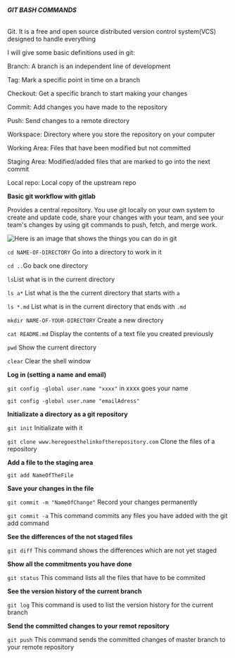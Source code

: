 ###### **GIT BASH COMMANDS**

Git. It is a free and open source distributed version control system(VCS) designed to handle everything

I will give some basic definitions used in git:

Branch: A branch is an independent line of development

Tag: Mark a specific point in time on a branch

Checkout: Get a specific branch to start making your changes 

Commit: Add changes you have made to the repository

Push: Send changes to a remote directory

Workspace: Directory where you store the repository on your computer

Working Area: Files that have been modified but not committed

Staging Area: Modified/added files that are marked to go into the next commit

Local repo: Local copy of the upstream repo

**Basic git workflow with gitlab**

Provides a central repository. You use git locally on your own system to create and update code, share your changes with your team, and see your team's changes by using git commands to push, fetch, and merge work.


![Here is an image that shows the things you can do in git](https://cloud.scorm.com/content/courses/0IMC8377IU/39946ed0-8919-427f-90a4-8b494234f51e/0/git-lab-certified-associate-bundle-self-study-exams-scorm2004_4-dq4hjTgo/scormcontent/assets/-r1hKgv28Zv5KcKg_AHC8RwSXHKHpaqwp.jpg)



`cd NAME-OF-DIRECTORY` Go into a directory to work in it

`cd ..`Go back one directory

`ls`List what is in the current directory

`ls a*`  List what is the the current directory that starts with `a`

`ls *.md`  List what is in the current directory that ends with `.md`

`mkdir NAME-OF-YOUR-DIRECTORY`  Create a new directory

`cat README.md` Display the contents of a text file you created previously

`pwd`  Show the current directory

`clear`  Clear the shell window







**Log in (setting a name and email)**

`git config -global user.name "xxxx"` in xxxx goes your name

`git config -global user.name "emailAdress"`


**Initializate a directory as a git repository**

`git init` Initializate with it

`git clone www.heregoesthelinkoftherepository.com`  Clone the files of a repository


**Add a file to the staging area**

`git add NameOfTheFile`




**Save your changes in the file**

`git commit -m "NameOfChange"` Record your changes permanently

`git commit -a` This command commits any files you have added with the git add command


**See the differences of the not staged files**

`git diff` This command shows the differences which are not yet staged


**Show all the commitments you have done**

`git status` This command lists all the files that have to be commited


**See the version history of the current branch**

`git log`  This command is used to list the version history for the current branch


**Send the committed changes to your remot repository**

`git push` This command sends the committed changes of master branch to your remote repository



